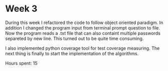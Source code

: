 # Week 3

During this week I refactored the code to follow object oriented paradigm. In addition I changed the program input from terminal prompt question to file. Now the program reads a .txt file that can also containt multiple passwords separeted by new line. This turned out to be quite time consuming. 

I also implemented python coverage tool for test coverage measuring. The next thing is finally to start the implementation of the algorithms. 

Hours spent: 15